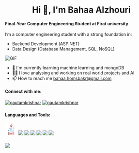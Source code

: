 <h1 align="center">Hi 👋, I'm Bahaa Alzhouri</h1>


<h4>Final-Year Computer Engineering Student at Firat university</h4>
<div>
 I’m a computer engineering student with a strong foundation in:

- Backend Development (ASP.NET)
- Data Design (Database Management, SQL, NoSQL)
</div>

<img align="top" alt="GIF" src="https://github.com/abhisheknaiidu/abhisheknaiidu/blob/master/code.gif?raw=true" width="400" height="256" />


- 🌱 I'm currently learning machine learning and mongoDB
- 👨‍💻 I love analysing and working on real world projects and AI
- 📫 How to reach me bahaa.homsbakr@gmail.com
 <h4>Connect with me:</h4>
<a href="https://www.linkedin.com/in/bhaa-zhory-80b994232" target="blank"><img align="center" src="https://raw.githubusercontent.com/rahuldkjain/github-profile-readme-generator/master/src/images/icons/Social/linked-in-alt.svg" alt="gautamkrishnar" height="30" width="40" /></a>
<a href="https://www.instagram.com/bhaazhory/" target="blank"><img align="center" src="https://api.iconify.design/skill-icons:instagram.svg?c=%23888888" alt="gautamkrishnar" height="30" width="40" /></a>

<h3>    </h3>



<h4>   <b>Languages&nbsp;and&nbsp;Tools:</b> </h4>
  <div>
<img height="40" src="https://raw.githubusercontent.com/devicons/devicon/master/icons/java/java-original-wordmark.svg">
<img height="40" src="https://api.iconify.design/vscode-icons:file-type-csharp2.svg?color=%23888888">
 <img height="40" src="https://api.iconify.design/logos:dotnet.svg?color=%23888888">
 <img height="40" src="https://api.iconify.design/devicon-plain:microsoftsqlserver-wordmark.svg?c=%23888888">
<img height="40" src="https://api.iconify.design/vscode-icons:file-type-pgsql.svg?color=%23888888">
<img height="40" src="https://api.iconify.design/vscode-icons:file-type-lua.svg?color=%23888888">
<img height="40" src="https://api.iconify.design/devicon:git.svg">
</div>

 <!--   <p align="left"> <a href="https://angular.io" target="_blank">  <img src="https://raw.githubusercontent.com/devicons/devicon/master/icons/typescript/typescript-original.svg" alt="typescript" width="40" height="40"/></a> </p> -->



<!--<details>
  <summary><b>📈&nbsp;Framework stats</b></summary>
  <br/>
  <a href='https://profile.codersrank.io/user/gautamkrishnar/'>
  <img src='http://cr-skills-chart-widget.azurewebsites.net/api/api?username=gautamkrishnar&padding=30&skills=angular,c,C%23,html,java,mysql,python'>
  </a>

</details>-->
<div>
 <h3>  </h3>
<a href="https://visitcount.itsvg.in">
  <img src="https://visitcount.itsvg.in/api?id=BhaaSyr&label=Profile%20Views&pretty=true" />
</a>
</div>



